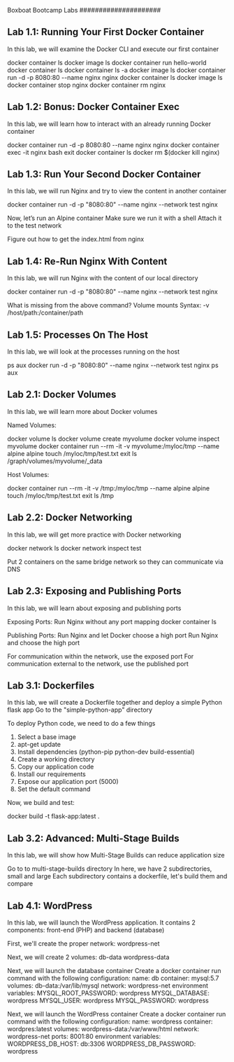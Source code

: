 Boxboat Bootcamp Labs
#####################

Lab 1.1: Running Your First Docker Container
--------------------------------------------

In this lab, we will examine the Docker CLI and execute our first container

docker container ls
docker image ls
docker container run hello-world
docker container ls
docker container ls -a
docker image ls
docker container run -d -p 8080:80 --name nginx nginx
docker container ls
docker image ls
docker container stop nginx
docker container rm nginx

Lab 1.2: Bonus: Docker Container Exec
-------------------------------------

In this lab, we will learn how to interact with an already running Docker container

docker container run -d -p 8080:80 --name nginx nginx
docker container exec -it nginx bash
exit
docker container ls
docker rm $(docker kill nginx)

Lab 1.3: Run Your Second Docker Container
-----------------------------------------

In this lab, we will run Nginx and try to view the content in another container

docker container run -d -p "8080:80" --name nginx --network test nginx

Now, let’s run an Alpine container
Make sure we run it with a shell
Attach it to the test network

Figure out how to get the index.html from nginx

Lab 1.4: Re-Run Nginx With Content
----------------------------------

In this lab, we will run Nginx with the content of our local directory

docker container run -d -p "8080:80" --name nginx --network test nginx

What is missing from the above command? Volume mounts
Syntax: -v  /host/path:/container/path

Lab 1.5: Processes On The Host
------------------------------

In this lab, we will look at the processes running on the host

ps aux
docker run -d -p "8080:80" --name nginx --network test nginx
ps aux

Lab 2.1: Docker Volumes
-----------------------

In this lab, we will learn more about Docker volumes

Named Volumes:

docker volume ls
docker volume create myvolume
docker volume inspect myvolume
docker container run --rm -it -v myvolume:/myloc/tmp --name alpine alpine
touch /myloc/tmp/test.txt
exit
ls /graph/volumes/myvolume/_data

Host Volumes:

docker container run --rm -it -v /tmp:/myloc/tmp --name alpine alpine
touch /myloc/tmp/test.txt
exit
ls /tmp

Lab 2.2: Docker Networking
--------------------------

In this lab, we will get more practice with Docker networking

docker network ls
docker network inspect test

Put 2 containers on the same bridge network so they can communicate via DNS

Lab 2.3: Exposing and Publishing Ports
--------------------------------------

In this lab, we will learn about exposing and publishing ports

Exposing Ports:
Run Nginx without any port mapping
docker container ls

Publishing Ports:
Run Nginx and let Docker choose a high port
Run Nginx and choose the high port

For communication within the network, use the exposed port
For communication external to the network, use the published port

Lab 3.1: Dockerfiles
--------------------

In this lab, we will create a Dockerfile together and deploy a simple Python flask app
Go to the "simple-python-app" directory

To deploy Python code, we need to do a few things

1. Select a base image
2. apt-get update
3. Install dependencies (python-pip python-dev build-essential)
4. Create a working directory
5. Copy our application code
6. Install our requirements
7. Expose our application port (5000)
8. Set the default command

Now, we build and test:

docker build -t flask-app:latest .

Lab 3.2: Advanced: Multi-Stage Builds
-------------------------------------

In this lab, we will show how Multi-Stage Builds can reduce application size

Go to to multi-stage-builds directory
In here, we have 2 subdirectories, small and large
Each subdirectory contains a dockerfile, let's build them and compare

Lab 4.1: WordPress
------------------

In this lab, we will launch the WordPress application.
It contains 2 components: front-end (PHP) and backend (database)

First, we'll create the proper network: 
	wordpress-net

Next, we will create 2 volumes:
	db-data
	wordpress-data

Next, we will launch the database container	
Create a docker container run command with the following configuration:
	name: db
	container: mysql:5.7
	volumes: db-data:/var/lib/mysql
	network: wordpress-net
	environment variables:
		MYSQL_ROOT_PASSWORD: wordpress
      	MYSQL_DATABASE: wordpress
      	MYSQL_USER: wordpress
      	MYSQL_PASSWORD: wordpress

Next, we will launch the WordPress container
Create a docker container run command with the following configuration:
	name: wordpress
	container: wordpres:latest
	volumes: wordpress-data:/var/www/html
	network: wordpress-net
	ports: 8001:80
	environment variables:
		WORDPRESS_DB_HOST: db:3306
      	WORDPRESS_DB_PASSWORD: wordpress
